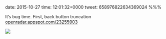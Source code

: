 date: 2015-10-27
time: 12:01:32+0000
tweet: 658976822634369024
%%%

It’s bug time. First, back button truncation [openradar.appspot.com/23255903](https://openradar.appspot.com/23255903)

![](CSUn7X8WIAELbPI.png)
